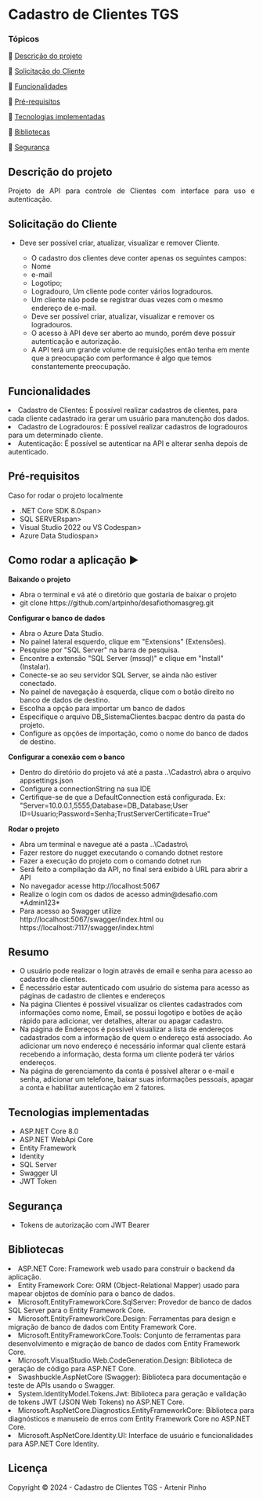 <h1>Cadastro de Clientes TGS</h1> 


### Tópicos 

:small_blue_diamond: [Descrição do projeto](#descrição-do-projeto)

:small_blue_diamond: [Solicitação do Cliente](#solicitação-do-cliente)

:small_blue_diamond: [Funcionalidades](#funcionalidades)

:small_blue_diamond: [Pré-requisitos](#pré-requisitos)

:small_blue_diamond: [Tecnologias implementadas](#tecnologias-implementadas)

:small_blue_diamond: [Bibliotecas](#bibliotecas)

:small_blue_diamond: [Segurança](#segurança)


## Descrição do projeto 

<p align="justify">
  Projeto de API para controle de Clientes com interface para uso e autenticação. 
</p>

## Solicitação do Cliente

<ul>
  <li>Deve ser possível criar, atualizar, visualizar e remover Cliente.</span></li>
  <ul>
    <li><span>O cadastro dos clientes deve conter apenas os seguintes campos:</span></li>
    <li><span>Nome</span></li>
    <li><span>e-mail</span></li>
    <li><span>Logotipo;</span></li>
    <li><span>Logradouro, Um cliente pode conter vários logradouros.</span></li>
    <li><span>Um cliente não pode se registrar duas vezes com o mesmo endereço de e-mail.</span></li>
    <li><span>Deve ser possível criar, atualizar, visualizar e remover os logradouros.</span></li>
    <li><span>O acesso à API deve ser aberto ao mundo, porém deve possuir autenticação e autorização.</span></li>
    <li><span>A API terá um grande volume de requisições então tenha em mente que a preocupação com performance é algo que temos constantemente preocupação.</span></li>
  </ul>
</ul>

## Funcionalidades

<li><span>Cadastro de Clientes: É possível realizar cadastros de clientes, para cada cliente cadastrado ira gerar um usuário para manutenção dos dados.</span></li>

<li><span>Cadastro de Logradouros: É possível realizar cadastros de logradouros para um determinado cliente.</span></li>

<li><span>Autenticação: É possível se autenticar na API e alterar senha depois de autenticado.</span></li>

## Pré-requisitos

Caso for rodar o projeto localmente
<ul>
  <li><span> .NET Core SDK 8.0</span>span></li>
  <li><span> SQL SERVER</span>span></li>
  <li><span> Visual Studio 2022 ou VS Code</span>span></li>
  <li><span> Azure Data Studio</span>span></li>
  </ul>

## Como rodar a aplicação :arrow_forward:

<b>Baixando o projeto</b>
<ul>
  <li>Abra o terminal e vá até o diretório que gostaria de baixar o projeto</li>
  <li>git clone https://github.com/artpinho/desafiothomasgreg.git</li>
</ul>

<b>Configurar o banco de dados</b>
<ul>
    <li>Abra o Azure Data Studio.</li>
    <li>No painel lateral esquerdo, clique em "Extensions" (Extensões).</li>
    <li>Pesquise por "SQL Server" na barra de pesquisa.</li>
    <li>Encontre a extensão "SQL Server (mssql)" e clique em "Install" (Instalar).</li>
    <li>Conecte-se ao seu servidor SQL Server, se ainda não estiver conectado.</li>
    <li>No painel de navegação à esquerda, clique com o botão direito no banco de dados de destino.</li>
    <li>Escolha a opção para importar um banco de dados</li>
    <li>Especifique o arquivo DB_SistemaClientes.bacpac dentro da pasta do projeto.</li>
    <li>Configure as opções de importação, como o nome do banco de dados de destino.</li>
</ul>
<b>Configurar a conexão com o banco</b>
<ul>
  <li>Dentro do diretório do projeto vá até a pasta ..\Cadastro\ abra o arquivo appsettings.json</li>
  <li>Configure a connectionString na sua IDE</li>
  <li>Certifique-se de que a DefaultConnection está configurada. Ex: "Server=10.0.0.1,5555;Database=DB_Database;User ID=Usuario;Password=Senha;TrustServerCertificate=True"</li>
</ul>

<b>Rodar o projeto</b>
<ul>
  <li>Abra um terminal e navegue até a pasta ..\Cadastro\</li>
  <li>Fazer restore do nugget executando o comando dotnet restore</li>
  <li>Fazer a execução do projeto com o comando dotnet run</li>
  <li>Será feito a compilação da API, no final será exibido à URL para abrir a API</li>
  <li>No navegador acesse http://localhost:5067</li>
  <li>Realize o login com os dados de acesso admin@desafio.com *Admin123*</li>
  <li>Para acesso ao Swagger utilize http://localhost:5067/swagger/index.html ou https://localhost:7117/swagger/index.html</li>
</ul>

## Resumo
<ul>
<li>O usuário pode realizar o login através de email e senha para acesso ao cadastro de clientes.</li>
<li>É necessário estar autenticado com usuário do sistema para acesso as páginas de cadastro de clientes e endereços</li>
<li>Na página Clientes é possível visualizar os clientes cadastrados com informações como nome, Email, se possui logotipo e botões de ação rápido para adicionar, ver detalhes, alterar ou apagar cadastro.</li>
<li>Na página de Endereços é possível visualizar a lista de endereços cadastrados com a informação de quem o endereço está associado. Ao adicionar um novo endereço é necessário informar qual cliente estará recebendo a informação, desta forma um cliente poderá ter vários endereços.</li>
<li>Na página de gerenciamento da conta é possível alterar o e-mail e senha, adicionar um telefone, baixar suas informações pessoais, apagar a conta e habilitar autenticação em 2 fatores.</li>
</ul>

## Tecnologias implementadas
<ul>
<li>ASP.NET Core 8.0</li>
<li>ASP.NET WebApi Core</li>
<li>Entity Framework</li>
<li>Identity</li>
<li>SQL Server</li>
<li>Swagger UI</li>
<li>JWT Token</li>
</ul>

## Segurança
<ul>
  <li>Tokens de autorização com JWT Bearer</li>
</ul>

## Bibliotecas

<li>ASP.NET Core: Framework web usado para construir o backend da aplicação.</li>
<li>Entity Framework Core: ORM (Object-Relational Mapper) usado para mapear objetos de domínio para o banco de dados.</li>
<li>Microsoft.EntityFrameworkCore.SqlServer: Provedor de banco de dados SQL Server para o Entity Framework Core.</li>
<li>Microsoft.EntityFrameworkCore.Design: Ferramentas para design e migração de banco de dados com Entity Framework Core.</li>
<li>Microsoft.EntityFrameworkCore.Tools: Conjunto de ferramentas para desenvolvimento e migração de banco de dados com Entity Framework Core.</li>
<li>Microsoft.VisualStudio.Web.CodeGeneration.Design: Biblioteca de geração de código para ASP.NET Core.</li>
<li>Swashbuckle.AspNetCore (Swagger): Biblioteca para documentação e teste de APIs usando o Swagger.</li>
<li>System.IdentityModel.Tokens.Jwt: Biblioteca para geração e validação de tokens JWT (JSON Web Tokens) no ASP.NET Core.</li>
<li>Microsoft.AspNetCore.Diagnostics.EntityFrameworkCore: Biblioteca para diagnósticos e manuseio de erros com Entity Framework Core no ASP.NET Core.</li>
<li>Microsoft.AspNetCore.Identity.UI: Interface de usuário e funcionalidades para ASP.NET Core Identity.</li>

## Licença 

Copyright :copyright: 2024 - Cadastro de Clientes TGS - Artenir Pinho
